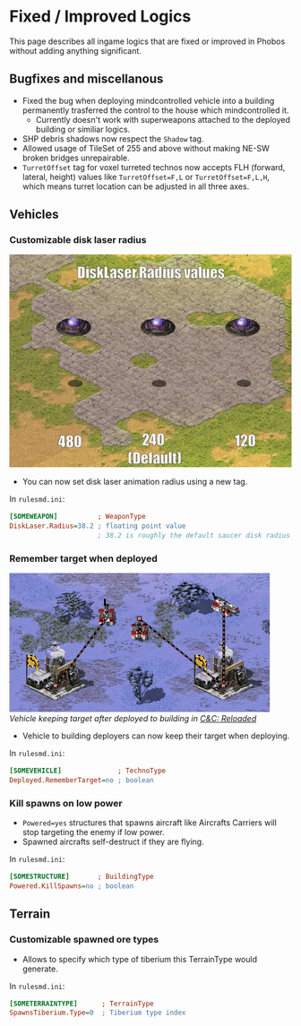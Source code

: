 # Fixed / Improved Logics

This page describes all ingame logics that are fixed or improved in Phobos without adding anything significant.

## Bugfixes and miscellanous

- Fixed the bug when deploying mindcontrolled vehicle into a building permanently trasferred the control to the house which mindcontrolled it.
  - Currently doesn't work with superweapons attached to the deployed building or similiar logics.
- SHP debris shadows now respect the `Shadow` tag.
- Allowed usage of TileSet of 255 and above without making NE-SW broken bridges unrepairable.
- `TurretOffset` tag for voxel turreted technos now accepts FLH (forward, lateral, height) values like `TurretOffset=F,L` or `TurretOffset=F,L,H`, which means turret location can be adjusted in all three axes.

## Vehicles

### Customizable disk laser radius

![image](_static/images/disklaser-radius-values-01.gif)  
- You can now set disk laser animation radius using a new tag.

In `rulesmd.ini`:
```ini
[SOMEWEAPON]          ; WeaponType
DiskLaser.Radius=38.2 ; floating point value
                      ; 38.2 is roughly the default saucer disk radius
```

### Remember target when deployed

![image](_static/images/remember-target-after-deploying-01.gif)  
*Vehicle keeping target after deployed to building in [C&C: Reloaded](https://www.moddb.com/mods/cncreloaded/)*

- Vehicle to building deployers can now keep their target when deploying.

In `rulesmd.ini`:
```ini
[SOMEVEHICLE]              ; TechnoType
Deployed.RememberTarget=no ; boolean
```

### Kill spawns on low power

- `Powered=yes` structures that spawns aircraft like Aircrafts Carriers will stop targeting the enemy if low power.
- Spawned aircrafts self-destruct if they are flying.

In `rulesmd.ini`:
```ini
[SOMESTRUCTURE]       ; BuildingType
Powered.KillSpawns=no ; boolean
```

## Terrain

### Customizable spawned ore types

- Allows to specify which type of tiberium this TerrainType would generate.

In `rulesmd.ini`:
```ini
[SOMETERRAINTYPE]      ; TerrainType
SpawnsTiberium.Type=0  ; Tiberium type index
```